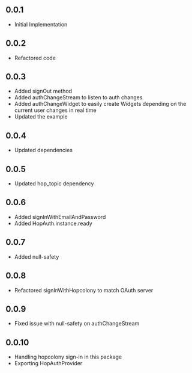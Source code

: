## 0.0.1

* Initial Implementation

## 0.0.2

* Refactored code

## 0.0.3

* Added signOut method
* Added authChangeStream to listen to auth changes
* Added authChangeWidget to easily create Widgets depending on the current user changes in real time
* Updated the example

## 0.0.4

* Updated dependencies

## 0.0.5

* Updated hop_topic dependency

## 0.0.6

* Added signInWithEmailAndPassword
* Added HopAuth.instance.ready

## 0.0.7

* Added null-safety

## 0.0.8

* Refactored signInWithHopcolony to match OAuth server

## 0.0.9

* Fixed issue with null-safety on authChangeStream

## 0.0.10

* Handling hopcolony sign-in in this package
* Exporting HopAuthProvider